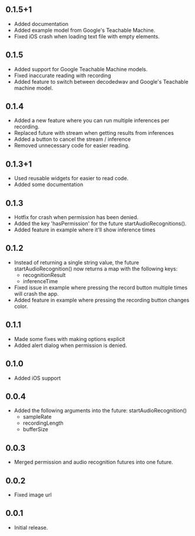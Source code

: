 ## 0.1.5+1
* Added documentation
* Added example model from Google's Teachable Machine.
* Fixed iOS crash when loading text file with empty elements.

## 0.1.5
* Added support for Google Teachable Machine models.
* Fixed inaccurate reading with recording
* Added feature to switch between decodedwav and Google's Teachable machine model.

## 0.1.4
* Added a new feature where you can run multiple inferences per recording.
* Replaced future with stream when getting results from inferences
* Added a button to cancel the stream / inference
* Removed unnecessary code for easier reading.

## 0.1.3+1
* Used reusable widgets for easier to read code.
* Added some documentation 

## 0.1.3
* Hotfix for crash when permission has been denied.
* Added the key 'hasPermission' for the future startAudioRecognitions().
* Added feature in example where it'll show inference times

## 0.1.2
* Instead of returning a single string value, the future startAudioRecognition() now returns a map with the following keys:
    - recognitionResult 
    - inferenceTime
* Fixed issue in example where pressing the record button multiple times will crash the app.
* Added feature in example where pressing the recording button changes color.

## 0.1.1
* Made some fixes with making options explicit
* Added alert dialog when permission is denied.

## 0.1.0
* Added iOS support

## 0.0.4
* Added the following arguments into the future: startAudioRecognition()
    - sampleRate
    - recordingLength
    - bufferSize

## 0.0.3
* Merged permission and audio recognition futures into one future.

## 0.0.2
* Fixed image url

## 0.0.1

* Initial release.
